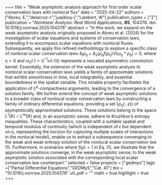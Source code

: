 +++
title = "Weak asymptotic analysis approach for first order scalar conservation laws with nonlocal flux"
date = "2025-04-22"
authors = ["Abreu, E.","delacruz-r","juajibioy-j","Lambert, W"]
publication_types = ["2"]
publication = "*Nonlinear Analysis: Real World Applications*, **85**, 104378. doi: 10.1016/j.nonrwa.2025.104378"
abstract = "In this work, we expand on the weak asymptotic analysis originally proposed in Abreu et al. (2024) for the investigation of scalar equations and systems of conservation laws, extending it to encompass scalar equations with nonlocal fluxes. Subsequently, we apply this refined methodology to explore a specific class of nonlocal scalar conservation laws $\partial_t \rho_\eta + \partial_x (\rho_\eta f(\rho_\eta) V(\omega_\eta \ast \rho_\eta) = 0$, where $\eta >0$ and $\omega_\eta(\cdot) = \eta^{-1} \omega( \cdot /\eta)$ represents a rescaled asymmetric convolution kernel. Essentially, the extension of the weak asymptotic analysis to nonlocal scalar conservation laws yields a family of approximate solutions that exhibit smoothness in time, local integrability, and essential boundedness in the spatial variable. This notable property facilitates the application of $L^p$-compactness arguments, leading to the convergence of a solution family. We further extend the concept of weak asymptotic solutions to a broader class of nonlocal scalar conservation laws by constructing a family of ordinary differential equations, providing a set $\{ \rho_\eta(\cdot,\epsilon) \}$ of asymptotically approximated solutions. These solutions belong to the space $L^1(\mathbb{R}) \cap L^\infty (\mathbb{R})$ and, in an asymptotic sense, adhere to Kruzhkov’s entropy inequalities. These characteristics, coupled with a suitable spatial and temporal modulus of continuity (which is independent of $\epsilon$ but dependent on $\eta$, representing the horizon for capturing multiple scales of interactions in the nonlocal model), enable us to extract a subsequence converging to the weak and weak entropy solution of the nonlocal scalar conservation law (1). Furthermore, in scenarios where $f(\rho)=1$ in Eq. (1), we illustrate that the approximate solutions converge, in the weak asymptotic sense, to the weak asymptotic solution associated with the corresponding local scalar conservation law counterpart."
selected = false
projects = ["gedmys"]
tags =["Partial Differential Equations","GEDMyS","Cat. A1"]
doi = "10.1016/j.nonrwa.2025.104378"
url_pdf = ""
math = true
highlight = true
+++

